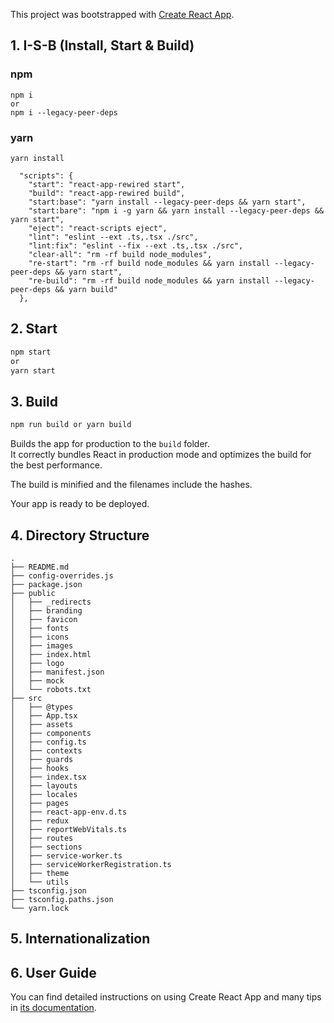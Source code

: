 This project was bootstrapped with [Create React App](https://github.com/facebook/create-react-app).

## 1. I-S-B  (Install, Start & Build)

### npm

```
npm i
or
npm i --legacy-peer-deps
```

### yarn

```
yarn install
```

```
  "scripts": {
    "start": "react-app-rewired start",
    "build": "react-app-rewired build",
    "start:base": "yarn install --legacy-peer-deps && yarn start",
    "start:bare": "npm i -g yarn && yarn install --legacy-peer-deps && yarn start",
    "eject": "react-scripts eject",
    "lint": "eslint --ext .ts,.tsx ./src",
    "lint:fix": "eslint --fix --ext .ts,.tsx ./src",
    "clear-all": "rm -rf build node_modules",
    "re-start": "rm -rf build node_modules && yarn install --legacy-peer-deps && yarn start",
    "re-build": "rm -rf build node_modules && yarn install --legacy-peer-deps && yarn build"
  },
```

## 2. Start

```sh
npm start
or
yarn start
```

## 3. Build

```sh
npm run build or yarn build
```

Builds the app for production to the `build` folder.<br>
It correctly bundles React in production mode and optimizes the build for the best performance.

The build is minified and the filenames include the hashes.<br>

Your app is ready to be deployed.

## 4. Directory Structure

```
.
├── README.md
├── config-overrides.js
├── package.json
├── public
│   ├── _redirects
│   ├── branding
│   ├── favicon
│   ├── fonts
│   ├── icons
│   ├── images
│   ├── index.html
│   ├── logo
│   ├── manifest.json
│   ├── mock
│   └── robots.txt
├── src
│   ├── @types
│   ├── App.tsx
│   ├── assets
│   ├── components
│   ├── config.ts
│   ├── contexts
│   ├── guards
│   ├── hooks
│   ├── index.tsx
│   ├── layouts
│   ├── locales
│   ├── pages
│   ├── react-app-env.d.ts
│   ├── redux
│   ├── reportWebVitals.ts
│   ├── routes
│   ├── sections
│   ├── service-worker.ts
│   ├── serviceWorkerRegistration.ts
│   ├── theme
│   └── utils
├── tsconfig.json
├── tsconfig.paths.json
└── yarn.lock
```

## 5. Internationalization

## 6. User Guide

You can find detailed instructions on using Create React App and many tips in [its documentation](https://facebook.github.io/create-react-app/).



